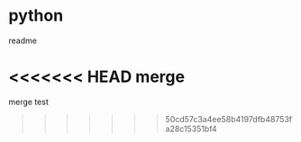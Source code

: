 # python

readme

<<<<<<< HEAD
merge
=======
merge test
>>>>>>> 50cd57c3a4ee58b4197dfb48753fa28c15351bf4
